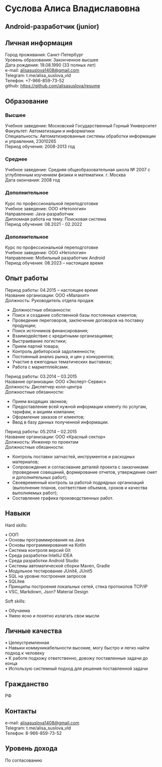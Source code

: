 # Суслова Алиса Владиславовна
## Android-разработчик (junior)

## Личная информация

Город проживания: Санкт-Петербург<br>
Уровень образования: Законченное высшее<br>
Дата рождения: 19.08.1990 (33 полных лет)<br>
e-mail: alisasuslova1408@gmail.com<br>
Telegram: t.me/alisa_suslova_vld<br>
Телефон: +7-966-859-73-52<br>
github: https://github.com/alisasuslova/resume <br>

## Образование
### Высшее
Учебное заведение:	Московский Государственный Горный Университет<br>
Факультет:	Автоматизации и информатики<br>
Специальность:	Автоматизированные системы обработки информации и управления, 23010265<br>
Период обучения:	2008-2013 год<br>

### Среднее	
Учебное заведение:	Средняя общеобразовательная школа № 2007 с углубленным изучением физики и математики. г. Москва<br>
Дата окончания:	2008 год<br>


### Дополнительное	
Курс по профессиональной переподготовке<br>
Учебное заведение:	ООО «Нетология»<br>
Направление:	Java-разработчик<br>
Дипломная работа на тему:	Поисковая система<br>
Период обучения:	08.2021 - 02.2022<br>

### Дополнительное
Курс по профессиональной переподготовке<br>
Учебное заведение:	ООО «Нетология»<br>
Направление:	Мобильный разработчик Android<br>
Период обучения:	08.2023 – настоящее время<br>

## Опыт работы

Период работы:	04.2015 – настоящее время<br>
Название организации:	ООО «Малахит»<br>
Должность:	Руководитель отдела продаж<br>
- Должностные обязанности:<br>
- Поиск и создание собственной базы постоянных клиентов;
- Проведение переговоров, заключение договоров на поставку продукции;<br>
- Поиск источников финансирования;<br>
- Взаимодействие с кредитными организациями;<br>
- Выстраивание логистики;<br>
- Прием партий товара;<br>
- Контроль дебиторской задолженности;<br>
- Постоянный анализ рынка, и цен у конкурентов;<br>
- Участие в ежегодных тематических выставках;<br>
- Работа с маркетплейсами.<br>

Период работы:	03.2014 – 03.2015<br>
Название организации:	ООО «Эксперт-Сервис»<br>
Должность:	Диспетчер колл-центра<br>
Должностные обязанности:<br>
- Прием входящих звонков;
- Предоставление всей нужной информации клиенту по услугам, тарифам, и акциям компании;
- Оформление заказов от клиентов;
- Ввод в базу данных полученной информации.

Период работы:	05.2014 – 02.2015<br>
Название организации:	ООО «Красный сектор»<br>
Должность:	Инженер по проектам<br>
Должностные обязанности:<br>
- Контроль поставки запчастей, инструментов и расходных материалов;
- Сопровождение и согласование деталей проекта с заказчиками (проведение совещаний, формирование отчетов, утверждение смет и дополнительных работ);
- Своевременный контроль за работой подрядных организаций (выполнение планов, соответствие объемов, сроков и качества выполняемых работ);
- Составление графика производственных работ.

## Навыки

Hard skills:

•	ООП<br>
•	Основы программирования на Java<br>
•	Основы программирования на Kotlin<br>
•	Система контроля версий Git<br>
•	Среда разработки IntelliJ IDEA<br>
•	Среда разработки Android Studio<br>
•	Системы автоматической сборки Maven, Gradle<br>
•	Модульное тестирование JUnit4, JUnit5<br>
•	SQL на уровне построения запросов<br>
•	SQLiteв<br>
•	Принципы построения локальных сетей, стека протоколов TCP/IP<br>
•	VSC, Markdown, Json? Material Design<br>

Soft skills:

•	Обучаема<br>
•	Умею ясно и понятно излагать свои мысли<br>

## Личные качества

•	Целеустремленная<br>
•	Навыки коммуникабельности высокие, могу быстро и легко найти подход к человеку<br>
•	К работе подхожу ответственно, довожу поставленные задачи до конца<br>
•	Использую системный подход для решения поставленной задачи<br>

## Гражданство
РФ

## Контакты
e-mail:	alisasuslova1408@gmail.com<br>
Telegram:	t.me/alisa_suslova_vld<br>
Телефон:	8-966-859-73-52<br>
	
## Уровень дохода
По согласованию
